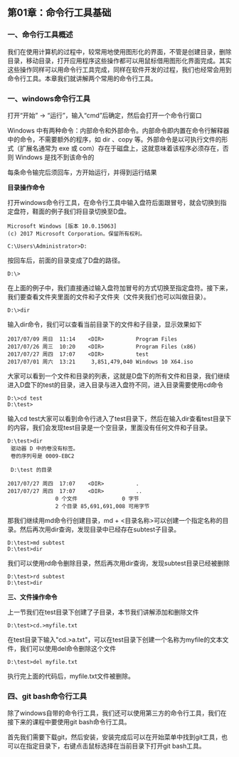 ## 第01章：命令行工具基础

### 一、命令行工具概述

我们在使用计算机的过程中，较常用地使用图形化的界面，不管是创建目录，删除目录，移动目录，打开应用程序这些操作都可以用鼠标借用图形化界面完成。其实这些操作同样可以用命令行工具完成，同样在软件开发的过程，我们也经常会用到命令行工具。本章我们就讲解两个常用的命令行工具。

### 一、windows命令行工具

打开“开始” -> “运行”，输入“cmd”后确定，然后会打开一个命令行窗口

Windows 中有两种命令：内部命令和外部命令。内部命令即内置在命令行解释器中的命令，不需要额外的程序，如 dir 、copy 等。外部命令是以可执行文件的形式（扩展名通常为 exe 或 com）存在于磁盘上，这就意味着该程序必须存在，否则 Windows 是找不到该命令的

每条命令输完后须回车，方开始运行，并得到运行结果

**目录操作命令**

打开windows命令行工具，在命令行工具中输入盘符后面跟冒号，就会切换到指定盘符，鞋面的例子我们将目录切换至D盘。

```
Microsoft Windows [版本 10.0.15063]
(c) 2017 Microsoft Corporation。保留所有权利。

C:\Users\Administrator>D:
```

按回车后，前面的目录变成了D盘的路径。
```
D:\>
```

在上面的例子中，我们直接通过输入盘符加冒号的方式切换至指定盘符。接下来，我们要查看文件夹里面的文件和子文件夹（文件夹我们也可以叫做目录）。

``` 
D:\>dir
```
输入dir命令，我们可以查看当前目录下的文件和子目录，显示效果如下
```
2017/07/09 周日  11:14    <DIR>          Program Files
2017/07/26 周三  10:20    <DIR>          Program Files (x86)
2017/07/27 周四  17:07    <DIR>          test
2017/07/01 周六  13:21     3,851,479,040 Windows 10 X64.iso
```
大家可以看到一个文件和目录的列表，这就是D盘下的所有文件和目录，我们继续进入D盘下的test的目录，进入目录与进入盘符不同，进入目录需要使用cd命令
``` 
D:\>cd test
D:\test>
```
输入cd test大家可以看到命令行进入了test目录下，然后在输入dir查看test目录下的内容，我们会发现test目录是一个空目录，里面没有任何文件和子目录。
```
D:\test>dir
 驱动器 D 中的卷没有标签。
 卷的序列号是 0009-EBC2

 D:\test 的目录

2017/07/27 周四  17:07    <DIR>          .
2017/07/27 周四  17:07    <DIR>          ..
               0 个文件              0 字节
               2 个目录 85,691,691,008 可用字节
```

那我们继续用md命令行创建目录，md + <目录名称>可以创建一个指定名称的目录。然后再次用dir查询，发现目录中已经存在subtest子目录。
``` 
D:\test>md subtest
D:\test>dir
```

我们可以使用rd命令删除目录，然后再次用dir查询，发现subtest目录已经被删除
```
D:\test>rd subtest
D:\test>dir
```

**三、文件操作命令**

上一节我们在test目录下创建了子目录，本节我们讲解添加和删除文件
```
D:\test>cd.>myfile.txt
```

在test目录下输入"cd.>a.txt"，可以在test目录下创建一个名称为myfile的文本文件，我们可以使用del命令删除这个文件

```
D:\test>del myfile.txt
```
执行完上面的代码后，myfile.txt文件被删除。


### 四、git bash命令行工具

除了windows自带的命令行工具，我们还可以使用第三方的命令行工具，我们在接下来的课程中要使用git bash命令行工具。

首先我们需要下载git，然后安装，安装完成后可以在开始菜单中找到git工具，也可以在指定目录下，右键点击鼠标选择在当前目录下打开git bash工具。





